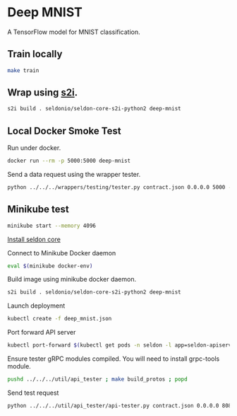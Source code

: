 # Deep MNIST
A TensorFlow model for MNIST classification.

## Train locally

```bash
make train
```

## Wrap using [s2i](https://github.com/openshift/source-to-image#installation).

```bash
s2i build . seldonio/seldon-core-s2i-python2 deep-mnist
```

## Local Docker Smoke Test

Run under docker.

```bash
docker run --rm -p 5000:5000 deep-mnist
```

Send a data request using the wrapper tester.

```bash
python ../../../wrappers/testing/tester.py contract.json 0.0.0.0 5000 -p
```

## Minikube test

```bash
minikube start --memory 4096
```

[Install seldon core](/readme.md#install)

Connect to Minikube Docker daemon

```bash
eval $(minikube docker-env)
```

Build image using minikube docker daemon.

```bash
s2i build . seldonio/seldon-core-s2i-python2 deep-mnist
```

Launch deployment

```bash
kubectl create -f deep_mnist.json
```

Port forward API server

```bash
kubectl port-forward $(kubectl get pods -n seldon -l app=seldon-apiserver-container-app -o jsonpath='{.items[0].metadata.name}') -n seldon 8080:8080
```

Ensure tester gRPC modules compiled. You will need to install grpc-tools module.

```bash
pushd ../../../util/api_tester ; make build_protos ; popd
```

Send test request
```bash
python ../../../util/api_tester/api-tester.py contract.json 0.0.0.0 8080 --oauth-key oauth-key --oauth-secret oauth-secret -p
```


